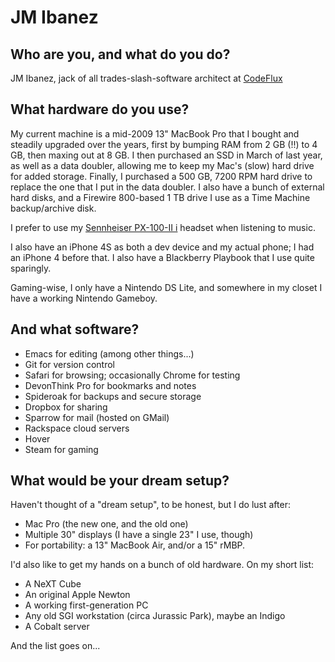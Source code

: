 # JM Ibanez

##  Who are you, and what do you do?

JM Ibanez, jack of all trades-slash-software architect at
[CodeFlux](http://www.teamcodeflux.com/)

## What hardware do you use?

My current machine is a mid-2009 13" MacBook Pro that I bought and
steadily upgraded over the years, first by bumping RAM from 2 GB (!!)
to 4 GB, then maxing out at 8 GB. I then purchased an SSD in March of
last year, as well as a data doubler, allowing me to keep my Mac's
(slow) hard drive for added storage. Finally, I purchased a 500 GB,
7200 RPM hard drive to replace the one that I put in the data
doubler. I also have a bunch of external hard disks, and a Firewire
800-based 1 TB drive I use as a Time Machine backup/archive disk.

I prefer to use my [Sennheiser PX-100-II i](http://www.amazon.com/Sennheiser-PX-100-II-Supra-Aural-Headset/dp/B003WV8PKG) headset when listening to music.

I also have an iPhone 4S as both a dev device and my actual phone; I
had an iPhone 4 before that. I also have a Blackberry Playbook that I
use quite sparingly.

Gaming-wise, I only have a Nintendo DS Lite, and somewhere in my
closet I have a working Nintendo Gameboy.

## And what software?

* Emacs for editing (among other things...)
* Git for version control
* Safari for browsing; occasionally Chrome for testing
* DevonThink Pro for bookmarks and notes
* Spideroak for backups and secure storage
* Dropbox for sharing
* Sparrow for mail (hosted on GMail)
* Rackspace cloud servers
* Hover
* Steam for gaming

## What would be your dream setup?

Haven't thought of a "dream setup", to be honest, but I do lust after:

* Mac Pro (the new one, and the old one)
* Multiple 30" displays (I have a single 23" I use, though)
* For portability: a 13" MacBook Air, and/or a 15" rMBP.

I'd also like to get my hands on a bunch of old hardware. On my short
list:

* A NeXT Cube
* An original Apple Newton
* A working first-generation PC
* Any old SGI workstation (circa Jurassic Park), maybe an Indigo
* A Cobalt server

And the list goes on...
